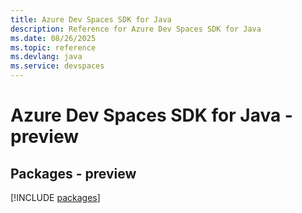 ```yaml
---
title: Azure Dev Spaces SDK for Java
description: Reference for Azure Dev Spaces SDK for Java
ms.date: 08/26/2025
ms.topic: reference
ms.devlang: java
ms.service: devspaces
---
```

# Azure Dev Spaces SDK for Java - preview
## Packages - preview
[!INCLUDE [packages](dev-spaces-index.md)]